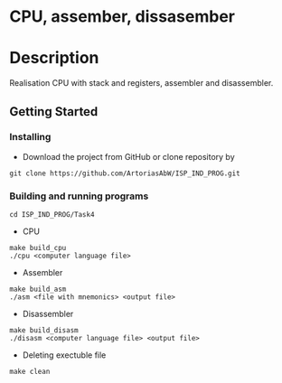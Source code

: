 # CPU, assember, dissasember
# Description

Realisation CPU with stack and registers, assembler and disassembler.

## Getting Started

### Installing
 
 * Download the project from GitHub or clone repository by
 
```
git clone https://github.com/ArtoriasAbW/ISP_IND_PROG.git
```

### Building and running programs

```
cd ISP_IND_PROG/Task4
```

* CPU
```
make build_cpu
./cpu <computer language file>
```


* Assembler
```
make build_asm
./asm <file with mnemonics> <output file>
```


* Disassembler
```
make build_disasm
./disasm <computer language file> <output file>
```

* Deleting exectuble file
```
make clean
```
